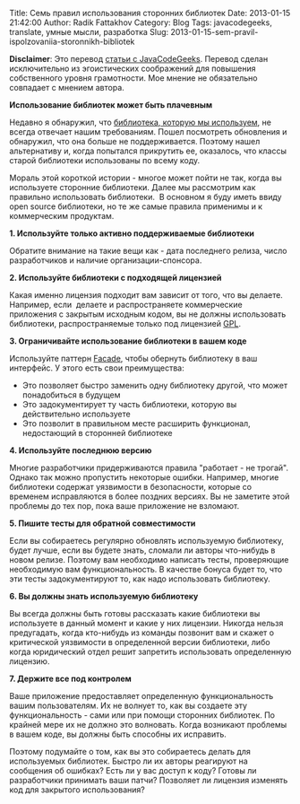 Title: Семь правил использования сторонних библиотек
Date: 2013-01-15 21:42:00
Author: Radik Fattakhov
Category: Blog
Tags: javacodegeeks, translate, умные мысли, разработка
Slug: 2013-01-15-sem-pravil-ispolzovaniia-storonnikh-bibliotek

**Disclaimer**: Это перевод [статьи с JavaCodeGeeks](http://www.javacodegeeks.com/2013/01/seven-tips-for-using-third-party-libraries.html "Seven Tips For Using Third-Party Libraries")<span>.
Перевод сделан исключительно из эгоистических соображений для повышения
собственного уровня грамотности. Мое мнение не обязательно совпадает с
мнением автора.

**Использование библиотек может быть плачевным**

Недавно я обнаружил, что [библиотека, которую мы используем](http://openid.net/), не всегда отвечает нашим требованиям. Пошел посмотреть обновления и обнаружил, что она больше не
поддерживается. Поэтому нашел альтернативу и, когда попытался прикрутить
ее, оказалось, что классы старой библиотеки использованы по всему коду.

Мораль этой короткой истории - многое может пойти не так, когда вы
используете сторонние библиотеки. Далее мы рассмотрим как правильно
использовать библиотеки.  В основном я буду иметь ввиду open source
библиотеки, но те же самые правила применимы и к коммерческим продуктам.

<!-- more -->
**1. Используйте только активно поддерживаемые библиотеки**

Обратите внимание на такие вещи как - дата последнего релиза, число
разработчиков и наличие организации-спонсора.

**2. Используйте библиотеки с подходящей лицензией**

Какая именно лицензия подходит вам зависит от того, что вы делаете.
Например, если  делаете и распространяете коммерческие приложения с
закрытым исходным кодом, вы не должны использовать библиотеки,
распространяемые только под
лицензией [GPL](http://www.gnu.org/licenses/gpl.html "GNU General Public License").

**3. Ограничивайте использование библиотеки в вашем коде**

Используйте паттерн [Facade](http://en.wikipedia.org/wiki/Facade_pattern), чтобы
обернуть библиотеку в ваш интерфейс. У этого есть свои преимущества:

-   Это позволяет быстро заменить одну библиотеку другой, что может понадобиться в будущем
-   Это задокументирует ту часть библиотеки, которую вы действительно используете
-   Это позволит в правильном месте расширить функционал, недостающий в сторонней библиотеке

**4. Используйте последнюю версию**

Многие разработчики придерживаются правила "работает - не трогай".
Однако так можно пропустить некоторые ошибки. Например, многие
библиотеки содержат уязвимости в безопасности, которые со временем
исправляются в более поздних версиях. Вы не заметите этой проблемы до
тех пор, пока ваше приложение не взломают.

**5. Пишите тесты для обратной совместимости**

Если вы собираетесь регулярно обновлять используемую библиотеку, будет
лучше, если вы будете знать, сломали ли авторы что-нибудь в новом
релизе. Поэтому вам необходимо написать тесты, проверяющие необходимую
вам функциональность. В качестве бонуса будет то, что эти тесты
задокументируют то, как надо использовать библиотеку.

**6. Вы должны знать используемую библиотеку**

Вы всегда должны быть готовы рассказать какие библиотеки вы используете
в данный момент и какие у них лицензии. Никогда нельзя предугадать,
когда кто-нибудь из команды позвонит вам и скажет о критической
уязвимости в определенной версии библиотеки, либо когда юридический
отдел решит запретить использовать определенную лицензию.

**7. Держите все под контролем**

Ваше приложение предоставляет определенную функциональность вашим
пользователям. Их не волнует то, как вы создаете эту функциональность -
сами или при помощи сторонних библиотек. По крайней мере их не должно
это волновать. Когда возникают проблемы в вашем коде, вы должны быть
способны их исправить.

Поэтому подумайте о том, как вы это собираетесь делать для используемых
библиотек. Быстро ли их авторы реагируют на сообщения об ошибках? Есть
ли у вас доступ к коду? Готовы ли разработчики принимать ваши патчи?
Позволяет ли лицензия изменять код для закрытого использования?


